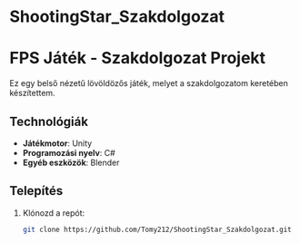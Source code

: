 # ShootingStar_Szakdolgozat
# FPS Játék - Szakdolgozat Projekt
Ez egy belső nézetű lövöldözős játék, melyet a szakdolgozatom keretében készítettem.
## Technológiák
- **Játékmotor**: Unity
- **Programozási nyelv**: C#
- **Egyéb eszközök**: Blender
  
## Telepítés  
1. Klónozd a repót:  
   ```bash  
   git clone https://github.com/Tomy212/ShootingStar_Szakdolgozat.git  
